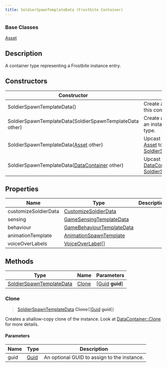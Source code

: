 ```yaml
---
title: SoldierSpawnTemplateData (Frostbite Container)
---
```

### Base Classes

[Asset](Asset)

## Description

A container type representing a Frostbite instance entry.

## Constructors

| Constructor                                                                         | Description                                                                                                                             |
| ----------------------------------------------------------------------------------- | --------------------------------------------------------------------------------------------------------------------------------------- |
| SoldierSpawnTemplateData()                                                          | Create a new instance of this container type.                                                                                           |
| SoldierSpawnTemplateData(SoldierSpawnTemplateData other)                            | Create a reference copy of an instance of the same type.                                                                                |
| SoldierSpawnTemplateData([Asset](Asset) other)                                      | Upcast an instance of type [Asset](Asset) to [SoldierSpawnTemplateData](SoldierSpawnTemplateData).                                      |
| SoldierSpawnTemplateData([DataContainer](/vext/ref/cls/shr/datacontainer) other) | Upcast an instance of type [DataContainer](/vext/ref/cls/shr/datacontainer) to [SoldierSpawnTemplateData](SoldierSpawnTemplateData). |

## Properties

| Name                 | Type                                                   | Description |
| -------------------- | ------------------------------------------------------ | ----------- |
| customizeSoldierData | [CustomizeSoldierData](CustomizeSoldierData)           |             |
| sensing              | [GameSensingTemplateData](GameSensingTemplateData)     |             |
| behaviour            | [GameBehaviourTemplateData](GameBehaviourTemplateData) |             |
| animationTemplate    | [AnimationSpawnTemplate](AnimationSpawnTemplate)       |             |
| voiceOverLabels      | [VoiceOverLabel](VoiceOverLabel)\[\]                   |             |

## Methods

| Type                                                 | Name            | Parameters                                     |
| ---------------------------------------------------- | --------------- | ---------------------------------------------- |
| [SoldierSpawnTemplateData](SoldierSpawnTemplateData) | [Clone](#clone) | \[[Guid](/vext/ref/cls/shr/guid) **guid**\] |

### Clone

> [SoldierSpawnTemplateData](SoldierSpawnTemplateData) **Clone**(\[[Guid](/vext/ref/cls/shr/guid) **guid**\])

Creates a shallow-copy clone of the instance. Look at [DataContainer::Clone](/vext/ref/cls/shr/datacontainer#clone) for more details.

#### Parameters

| Name | Type         | Description                                 |
| ---- | ------------ | ------------------------------------------- |
| guid | [Guid](Guid) | An optional GUID to assign to the instance. |

